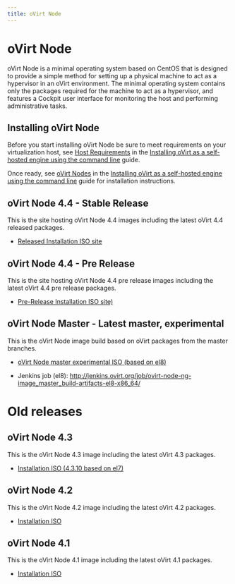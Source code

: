 ```yaml
---
title: oVirt Node
---
```

# oVirt Node

oVirt Node is a minimal operating system based on CentOS that is designed to provide a simple method for setting up a
physical machine to act as a hypervisor in an oVirt environment. The minimal operating system contains only the packages
required for the machine to act as a hypervisor, and features a Cockpit user interface for monitoring the host and
performing administrative tasks.

## Installing oVirt Node

Before you start installing oVirt Node be sure to meet requirements on your virtualization host, see
[Host Requirements](/documentation/installing_ovirt_as_a_self-hosted_engine_using_the_command_line/#host-requirements) in the
[Installing oVirt as a self-hosted engine using the command line](/documentation/installing_ovirt_as_a_self-hosted_engine_using_the_command_line/) guide.

<!--- You should also check your workstation has a supported web browser for using cockpit, see [http://cockpit-project.org/running.html](http://cockpit-project.org/running.html)
for the minimum browser requirements. --->

Once ready, see
[oVirt Nodes](/documentation/installing_ovirt_as_a_self-hosted_engine_using_the_command_line/#Red_Hat_Virtualization_Hosts_SHE_cli_deploy) in the
[Installing oVirt as a self-hosted engine using the command line](/documentation/installing_ovirt_as_a_self-hosted_engine_using_the_command_line/)
guide for installation instructions.

## oVirt Node 4.4 - Stable Release

This is the site hosting oVirt Node 4.4 images including the latest oVirt 4.4 released packages.

* [Released Installation ISO site](https://resources.ovirt.org/pub/ovirt-4.4/iso/ovirt-node-ng-installer/)

## oVirt Node 4.4 - Pre Release

This is the site hosting oVirt Node 4.4 pre release images including the latest oVirt 4.4 pre release packages.

* [Pre-Release Installation ISO site)](https://resources.ovirt.org/pub/ovirt-4.4-pre/iso/ovirt-node-ng-installer/)

## oVirt Node Master - Latest master, experimental

This is the oVirt Node image build based on oVirt packages from the master branches.

* [oVirt Node master experimental ISO (based on el8)](http://jenkins.ovirt.org/job/ovirt-node-ng-image_master_build-artifacts-el8-x86_64/lastSuccessfulBuild/artifact/exported-artifacts/latest-installation-iso.html)

* Jenkins job (el8): <http://jenkins.ovirt.org/job/ovirt-node-ng-image_master_build-artifacts-el8-x86_64/>

# Old releases

## oVirt Node 4.3

This is the oVirt Node 4.3 image including the latest oVirt 4.3 packages.

* [Installation ISO (4.3.10 based on el7)](https://resources.ovirt.org/pub/ovirt-4.3/iso/ovirt-node-ng-installer/4.3.10-2020060117/el7/ovirt-node-ng-installer-4.3.10-2020060117.el7.iso)

## oVirt Node 4.2

This is the oVirt Node 4.2 image including the latest oVirt 4.2 packages.

* [Installation ISO](https://resources.ovirt.org/pub/ovirt-4.2/iso/ovirt-node-ng-installer/4.2.0-2019012210.el7/ovirt-node-ng-installer-4.2.0-2019012210.el7.iso)

## oVirt Node 4.1

This is the oVirt Node 4.1 image including the latest oVirt 4.1 packages.

* [Installation ISO](https://resources.ovirt.org/pub/ovirt-4.1/iso/ovirt-node-ng-installer-ovirt/4.1-2018012411/ovirt-node-ng-installer-ovirt-4.1-2018012411.iso)
